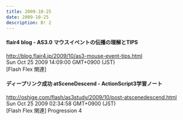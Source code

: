 ```yaml
---
title: 2009-10-25
date: 2009-10-25
description: B! 2
---
```


#### flair4 blog - AS3.0 マウスイベントの伝播の理解とTIPS
http://blog.flair4.jp/2009/10/as3-mouse-event-tips.html<br>
Sun Oct 25 2009 14:09:00 GMT+0900 (JST)<br>
[Flash Flex 関連]


#### ディープリンク成功 atSceneDescend - ActionScript3学習ノート
http://oshige.com/flash/as3study/2009/10/post-atscenedescend.html<br>
Sun Oct 25 2009 02:34:58 GMT+0900 (JST)<br>
[Flash Flex 関連] Progression 4


